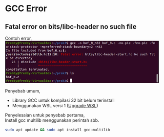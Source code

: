 # GCC Error

## Fatal error on bits/libc-header no such file

Contoh error,
![](images/01_001.jpg)

Penyebab umum,

- Library GCC untuk kompilasi 32 bit belum terinstall
- Menggunakan WSL versi 1 ([Upgrade WSL](https://stackoverflow.com/questions/61300194/does-wsl-2-really-support-32-bit-program))

Penyelesaian untuk penyebab pertama,<br>
Install gcc multilib menggunakan perintah sbb.
```bash
sudo apt update && sudo apt install gcc-multilib
```